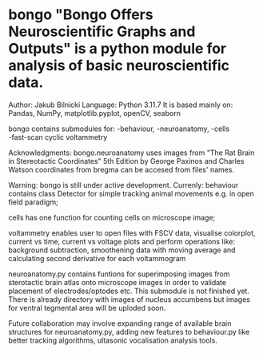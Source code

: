 # bongo "Bongo Offers Neuroscientific Graphs and Outputs" is a python module for analysis of  basic neuroscientific data.
Author: Jakub Bilnicki
Language: Python 3.11.7
It is based mainly on: Pandas, NumPy, matplotlib.pyplot, openCV, seaborn 

bongo contains submodules for: 
  -behaviour,
  -neuroanatomy, 
  -cells  
  -fast-scan cyclic voltammetry

Acknowledgments: bongo.neuroanatomy uses images from "The Rat Brain in Stereotactic Coordinates" 5th Edition by George Paxinos and Charles Watson 
coordinates from bregma can be accesed from files' names.


Warning: bongo is still under active development.
Currenly:
behaviour contains class Detector for simple tracking animal movements e.g. in open field paradigm;

cells has one function for counting cells on microscope image;

voltammetry enables user to open files with FSCV data, visualise colorplot, current vs time, current vs voltage plots
and perform operations like: background subtraction, smoothening data with moving average and calculating second derivative for each voltammogram

neuroanatomy.py contains funtions for superimposing images from sterotactic brain atlas onto microscope images in order to validate placement of electrodes/optodes etc. This submodule is not finished yet. There is already directory with images of nucleus accumbens but images for ventral tegmental area will be uploded soon.

Future collaboration may involve expanding range of available brain structures for neuroanatomy.py, adding new features to  behaviour.py like better tracking algorithms, ultasonic vocalisation analysis tools. 
